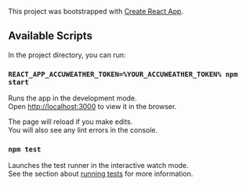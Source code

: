 This project was bootstrapped with [Create React App](https://github.com/facebook/create-react-app).


## Available Scripts

In the project directory, you can run:

### `REACT_APP_ACCUWEATHER_TOKEN=%YOUR_ACCUWEATHER_TOKEN% npm start`

Runs the app in the development mode.<br>
Open [http://localhost:3000](http://localhost:3000) to view it in the browser.

The page will reload if you make edits.<br>
You will also see any lint errors in the console.

### `npm test`

Launches the test runner in the interactive watch mode.<br>
See the section about [running tests](https://facebook.github.io/create-react-app/docs/running-tests) for more information.
